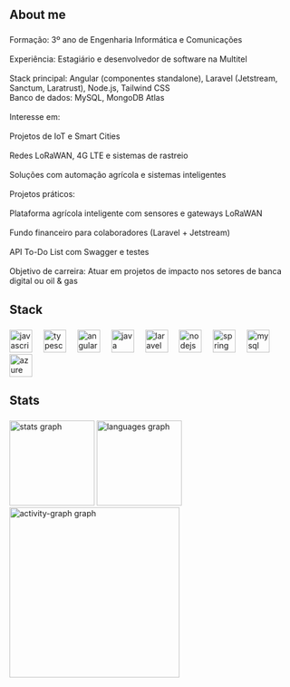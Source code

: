 <h2 align="left">About me</h2>

###

<p align="left">Formação: 3º ano de Engenharia Informática e Comunicações<br><br>Experiência: Estagiário e desenvolvedor de software na Multitel<br><br>Stack principal: Angular (componentes standalone), Laravel (Jetstream, Sanctum, Laratrust), Node.js, Tailwind CSS<br>Banco de dados: MySQL, MongoDB Atlas<br><br>Interesse em:<br><br>Projetos de IoT e Smart Cities<br><br>Redes LoRaWAN, 4G LTE e sistemas de rastreio<br><br>Soluções com automação agrícola e sistemas inteligentes<br><br> Projetos práticos:<br><br>Plataforma agrícola inteligente com sensores e gateways LoRaWAN<br><br>Fundo financeiro para colaboradores (Laravel + Jetstream)<br><br>API To-Do List com Swagger e testes<br><br>Objetivo de carreira: Atuar em projetos de impacto nos setores de banca digital ou oil & gas </p>

###

<h2 align="left">Stack</h2>

###

<div align="left">
  <img src="https://cdn.jsdelivr.net/gh/devicons/devicon/icons/javascript/javascript-original.svg" height="40" alt="javascript logo"  />
  <img width="12" />
  <img src="https://cdn.jsdelivr.net/gh/devicons/devicon/icons/typescript/typescript-original.svg" height="40" alt="typescript logo"  />
  <img width="12" />
  <img src="https://cdn.simpleicons.org/angular/DD0031" height="40" alt="angularjs logo"  />
  <img width="12" />
  <img src="https://skillicons.dev/icons?i=java" height="40" alt="java logo"  />
  <img width="12" />
  <img src="https://cdn.simpleicons.org/laravel/FF2D20" height="40" alt="laravel logo"  />
  <img width="12" />
  <img src="https://cdn.simpleicons.org/nodedotjs/339933" height="40" alt="nodejs logo"  />
  <img width="12" />
  <img src="https://cdn.simpleicons.org/spring/6DB33F" height="40" alt="spring logo"  />
  <img width="12" />
  <img src="https://cdn.simpleicons.org/mysql/4479A1" height="40" alt="mysql logo"  />
  <img width="12" />
  <img src="https://skillicons.dev/icons?i=azure" height="40" alt="azure logo"  />
</div>

###

<h2 align="left">Stats</h2>

###

<div align="left">
  <img src="https://github-readme-stats.vercel.app/api?username=Proverasamuel&hide_title=false&hide_rank=false&show_icons=true&include_all_commits=true&count_private=true&disable_animations=false&theme=algolia&locale=en&hide_border=false&order=1" height="150" alt="stats graph"  />
  <img src="https://github-readme-stats.vercel.app/api/top-langs?username=Proverasamuel&locale=en&hide_title=false&layout=compact&card_width=320&langs_count=5&theme=algolia&hide_border=false&order=2" height="150" alt="languages graph"  />
  <img src="https://github-readme-activity-graph.vercel.app/graph?username=Proverasamuel&radius=16&theme=react&area=true&order=5" height="300" alt="activity-graph graph"  />
</div>
